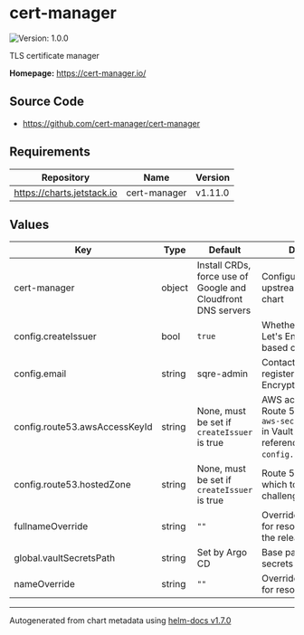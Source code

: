 # cert-manager

![Version: 1.0.0](https://img.shields.io/badge/Version-1.0.0-informational?style=flat-square)

TLS certificate manager

**Homepage:** <https://cert-manager.io/>

## Source Code

* <https://github.com/cert-manager/cert-manager>

## Requirements

| Repository | Name | Version |
|------------|------|---------|
| https://charts.jetstack.io | cert-manager | v1.11.0 |

## Values

| Key | Type | Default | Description |
|-----|------|---------|-------------|
| cert-manager | object | Install CRDs, force use of Google and Cloudfront DNS servers | Configuration for upstream cert-manager chart |
| config.createIssuer | bool | `true` | Whether to create a Let's Encrypt DNS-based cluster issuer |
| config.email | string | sqre-admin | Contact email address registered with Let's Encrypt |
| config.route53.awsAccessKeyId | string | None, must be set if `createIssuer` is true | AWS access key ID for Route 53 (must match `aws-secret-access-key` in Vault secret referenced by `config.vaultSecretPath`) |
| config.route53.hostedZone | string | None, must be set if `createIssuer` is true | Route 53 hosted zone in which to create challenge records |
| fullnameOverride | string | `""` | Override the full name for resources (includes the release name) |
| global.vaultSecretsPath | string | Set by Argo CD | Base path for Vault secrets |
| nameOverride | string | `""` | Override the base name for resources |

----------------------------------------------
Autogenerated from chart metadata using [helm-docs v1.7.0](https://github.com/norwoodj/helm-docs/releases/v1.7.0)
